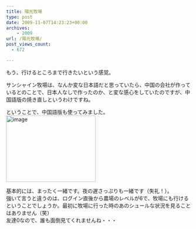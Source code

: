 ```yaml
---
title: 陽光牧場
type: post
date: 2009-11-07T14:23:23+00:00
archives:
    - 2009
url: /陽光牧場/
post_views_count:
  - 672

---
```

もう、行けるところまで行きたいという感覚。

サンシャイン牧場は、なんか変な日本語だと思っていたら、中国の会社が作っているとのことで、日本人なしで作ったのか、と変な感心をしていたのですが、中国語版の焼き直しというわけですね。

ということで、中国語版も使ってみました。  
[<img style="border-bottom: 0px; border-left: 0px; display: inline; border-top: 0px; border-right: 0px" title="image" border="0" alt="image" src="https://i0.wp.com/jqinglong.html.xdomain.jp/bimg/image_thumb_25.png?resize=244%2C181" width="244" height="181" data-recalc-dims="1" />][1] 

基本的には、まったく一緒です。夜の遅さっぷりも一緒です（失礼！）。  
強いて言うと違うのは、ログイン直後から農場のレベルが6で、牧場にも行けるということでしょうか。最初に牧場に行った時のあのシュールな状況を見ることはありません（笑）  
友達0なので、誰も面倒見てくれませんね・・・

 [1]: https://i0.wp.com/jqinglong.html.xdomain.jp/bimg/image_25.png